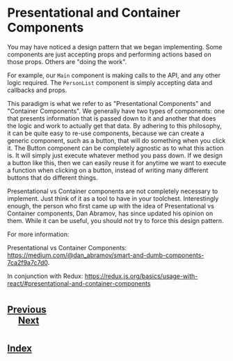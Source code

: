 #   Presentational and Container Components
You may have noticed a design pattern that we began implementing. Some components are just accepting props and performing actions based on those props. Others are "doing the work".

For example, our `Main` component is making calls to the API, and any other logic required. The `PersonList` component is simply accepting data and callbacks and props.

This paradigm is what we refer to as "Presentational Components" and "Container Components". We generally have two types of components: one that presents information that is passed down to it and another that does the logic and work to actually get that data. By adhering to this philosophy, it can be quite easy to re-use components, because we can create a generic component, such as a button, that will do something when you click it. The Button component can be completely agnostic as to what this action is. It will simply just execute whatever method you pass down. If we design a button like this, then we can easily reuse it for anytime we want to execute a function when clicking on a button, instead of writing many different buttons that do different things.

Presentational vs Container components are not completely necessary to implement. Just think of it as a tool to have in your toolchest. Interestingly enough, the person who first came up with the idea of Presentational vs Container components, Dan Abramov, has since updated his opinion on them. While it can be useful, you should not try to force this design pattern.

For more information:

Presentational vs Container Components: https://medium.com/@dan_abramov/smart-and-dumb-components-7ca2f9a7c7d0.

In conjunction with Redux: https://redux.js.org/basics/usage-with-react/#presentational-and-container-components

#
## [Previous](./003_Resuing_Components_Part2.md)<span>&nbsp;&nbsp;&nbsp;&nbsp;&nbsp;&nbsp;&nbsp;&nbsp;&nbsp;&nbsp;&nbsp;&nbsp;&nbsp;&nbsp;&nbsp;&nbsp;&nbsp;&nbsp;&nbsp;&nbsp;&nbsp;&nbsp;&nbsp;&nbsp;&nbsp;&nbsp;&nbsp;&nbsp;&nbsp;&nbsp;&nbsp;&nbsp;&nbsp;&nbsp;&nbsp;&nbsp;&nbsp;&nbsp;&nbsp;&nbsp;&nbsp;&nbsp;&nbsp;&nbsp;&nbsp;&nbsp;&nbsp;&nbsp;&nbsp;&nbsp;&nbsp;&nbsp;&nbsp;&nbsp;&nbsp;&nbsp;&nbsp;&nbsp;&nbsp;&nbsp;&nbsp;&nbsp;&nbsp;&nbsp;&nbsp;&nbsp;&nbsp;&nbsp;&nbsp;&nbsp;&nbsp;&nbsp;&nbsp;&nbsp;&nbsp;&nbsp;&nbsp;&nbsp;&nbsp;&nbsp;&nbsp;&nbsp;&nbsp;&nbsp;&nbsp;&nbsp;&nbsp;</span> [Next](./005_Material_UI.md)
#
##  [Index](../Index.md)